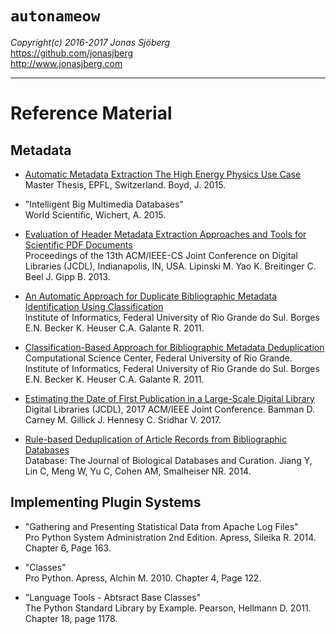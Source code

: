 `autonameow`
============
*Copyright(c) 2016-2017 Jonas Sjöberg*  
<https://github.com/jonasjberg>  
<http://www.jonasjberg.com>  

--------------------------------------------------------------------------------


Reference Material
==================


Metadata
--------------------------------------------------------------------------------

* [Automatic Metadata Extraction The High Energy Physics Use Case][1]  
  Master Thesis, EPFL, Switzerland. Boyd, J. 2015.

* "Intelligent Big Multimedia Databases"  
  World Scientific, Wichert, A. 2015.

* [Evaluation of Header Metadata Extraction Approaches and Tools for Scientific
  PDF Documents][2]  
  Proceedings of the 13th ACM/IEEE-CS Joint Conference on Digital Libraries
  (JCDL), Indianapolis, IN, USA.
  Lipinski M. Yao K. Breitinger C. Beel J. Gipp B. 2013.

* [An Automatic Approach for Duplicate Bibliographic Metadata Identification
  Using Classification][3]  
  Institute of Informatics, Federal University of Rio Grande do Sul.
  Borges E.N. Becker K. Heuser C.A. Galante R. 2011.

* [Classification-Based Approach for Bibliographic Metadata Deduplication][4]  
  Computational Science Center, Federal University of Rio Grande.
  Institute of Informatics, Federal University of Rio Grande do Sul.
  Borges E.N. Becker K.  Heuser C.A.  Galante R. 2011.

* [Estimating the Date of First Publication in a Large-Scale Digital
  Library][5]  
  Digital Libraries (JCDL), 2017 ACM/IEEE Joint Conference.
  Bamman D.  Carney M.  Gillick J.  Hennesy C.  Sridhar V. 2017.

* [Rule-based Deduplication of Article Records from Bibliographic Databases][6]  
  Database: The Journal of Biological Databases and Curation.
  Jiang Y, Lin C, Meng W, Yu C, Cohen AM, Smalheiser NR. 2014.


Implementing Plugin Systems
--------------------------------------------------------------------------------

* "Gathering and Presenting Statistical Data from Apache Log Files"  
  Pro Python System Administration 2nd Edition. Apress, Sileika R. 2014.
  Chapter 6, Page 163.

* "Classes"  
  Pro Python. Apress, Alchin M. 2010. Chapter 4, Page 122.

* "Language Tools - Abtsract Base Classes"  
  The Python Standard Library by Example. Pearson, Hellmann D. 2011.
  Chapter 18, page 1178.



[1]: https://preprints.cern.ch/record/2039361/files/CERN-THESIS-2015-105.pdf
[2]: http://docear.org/papers/Evaluation_of_Header_Metadata_Extraction_Approaches_and_Tools_for_Scientific_PDF_Documents.pdf
[3]: http://repositorio.furg.br/bitstream/handle/1/1702/An%20Automatic%20Approach%20for%20Duplicate%20Bibliographic.pdf?sequence=1
[4]: http://repositorio.furg.br/bitstream/handle/1/1701/A%20CLASSIFICATION-BASED%20APPROACH%20FOR.pdf?sequence=1
[5]: http://people.ischool.berkeley.edu/~dbamman/pubs/pdf/jcdl2017.pdf
[6]: https://www.ncbi.nlm.nih.gov/pmc/articles/PMC3893659/
